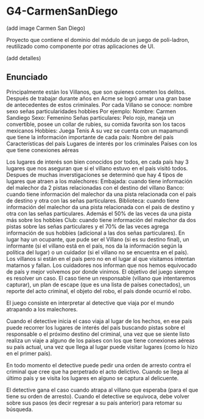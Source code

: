 # G4-CarmenSanDiego

(add image Carmen San Diego)

Proyecto que contiene el dominio del módulo de un juego de poli-ladron, reutilizado como componente por otras aplicaciones de UI.

(add detalles)

## Enunciado

Principalmente están los Villanos, que son quienes cometen los delitos. 
Después de trabajar durante años en Acme se logró armar una gran base de antecedentes de estos criminales.
Por cada Villano se conoce:
nombre
sexo
señas particularidades
hobbies
Por ejemplo:
    Nombre: Carmen Sandiego
    Sexo: Femenino
    Señas particulares: Pelo rojo, maneja un convertible, posee un collar de rubies, su comida favorita son los tacos mexicanos
    Hobbies: Juega Tenis
A su vez se cuenta con un mapamundi que tiene la información importante de cada país:
Nombre del país
Características del país
Lugares de interés por los criminales
Países con los que tiene conexiones aéreas

Los lugares de interés son bien conocidos por todos, en cada país hay 3 lugares que nos aseguran que si el villano estuvo en el país visitó todos.
Despues de muchas inverstigaciones se determinó que hay 4 tipos de lugares que atraen a los malechores:
Embajada: cuando tiene información del malechor da 2 pistas relacionadas con el destino del villano
Banco: cuando tiene información del malechor da una pista relacionada con el país de destino y otra con las señas particulares.
Biblioteca: cuando tiene información del malechor da una pista relacionada con el país de destino y otra con las señas particulares. Además el 50% de las veces da una pista más sobre los hobbies
Club: cuando tiene información del malechor da dos pistas sobre las señas particulares y el 70% de las veces agrega información de sus hobbies (adicional a las dos señas particulares).
En lugar hay un ocupante, que pude ser el Villano (si es su destino final), un informante (si el villano está en el país, nos da la información según la política del lugar) o un cuidador (si el villano no se encuentra en el país).
Los villanos si están en el país pero no en el lugar al que visitamos intentan matarnos y fallan.
Los cuidadores nos informan que nos hemos equivocado de país y mejor volvemos por donde vinimos.
El objetivo del juego siempre es resolver un caso. El caso tiene un responsable (villano que intentaremos capturar), un plan de escape (que es una lista de países conectados), un reporte del acto criminal, el objeto del robo, el país donde ocurrió el robo.

El juego consiste en interpretar al detective que viaja por el mundo atrapando a los malechores.

Cuando el detective inicia el caso viaja al lugar de los hechos, en ese país puede recorrer los lugares de interés del país buscando pistas sobre el responsable o el próximo destino del criminal, una vez que se siente listo realiza un viaje a alguno de los países con los que tiene conexiones aéreas su país actual, una vez que llega al lugar puede visitar lugares (como lo hizo en el primer país).

En todo momento el detective puede pedir una orden de arresto contra el criminal que cree que ha perpetrado el acto delictivo.
Cuando se llega al último país y se visita los lugares en alguno se captura al delicuente.

El detective gana el caso cuando atrapa al villano que esperaba (para el que tiene su orden de arresto).
Cuando el detective se equivoca, debe volver sobre sus pasos (es decir regresar a su país anterior) para retomar su búsqueda.